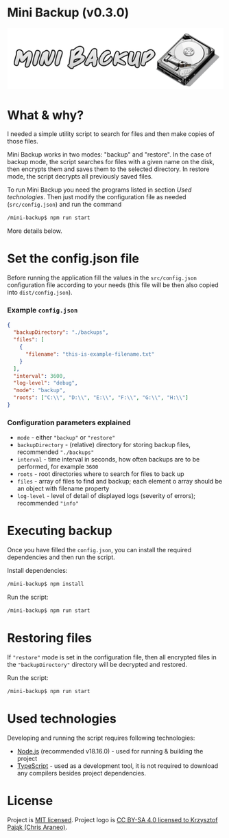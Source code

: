 # Mini Backup (v0.3.0)

![Mini backup logo](logo.png?raw=true)

# What & why?

I needed a simple utility script to search for files and then make copies of those files.

Mini Backup works in two modes: "backup" and "restore". In the case of backup mode, the script searches for files with a given name on the disk, then encrypts them and saves them to the selected directory. In restore mode, the script decrypts all previously saved files.

To run Mini Backup you need the programs listed in section *Used technologies*. Then just modify the configuration file as needed (`src/config.json`) and run the command
```bash
/mini-backup$ npm run start
```
More details below.

# Set the config.json file

Before running the application fill the values in the `src/config.json` configuration file according to your needs (this file will be then also copied into `dist/config.json`).

### Example `config.json`

```json
{
  "backupDirectory": "./backups",
  "files": [
    {
      "filename": "this-is-example-filename.txt"
    }
  ],
  "interval": 3600,
  "log-level": "debug",
  "mode": "backup",
  "roots": ["C:\\", "D:\\", "E:\\", "F:\\", "G:\\", "H:\\"]
}
```

### Configuration parameters explained

- `mode` - either `"backup"` or `"restore"`
- `backupDirectory` - (relative) directory for storing backup files, recommended `"./backups"`
- `interval` - time interval in seconds, how often backups are to be performed, for example `3600`
- `roots` - root directories where to search for files to back up
- `files` - array of files to find and backup; each element o array should be an object with filename property
- `log-level` - level of detail of displayed logs (severity of errors); recommended `"info"`

# Executing backup

Once you have filled the `config.json`, you can install the required dependencies and then run the script.

Install dependencies:
```bash
/mini-backup$ npm install
```

Run the script:
```bash
/mini-backup$ npm run start
```

# Restoring files

If `"restore"` mode is set in the configuration file, then all encrypted files in the `"backupDirectory"` directory will be decrypted and restored.

Run the script:
```bash
/mini-backup$ npm run start
```

# Used technologies

Developing and running the script requires following technologies:

- [Node.js](https://nodejs.org/en) (recommended v18.16.0) - used for running & building the project
- [TypeScript](https://www.typescriptlang.org/) - used as a development tool, it is not required to download any compilers besides project dependencies.

# License

Project is [MIT licensed](LICENSE).
Project logo is [CC BY-SA 4.0 licensed to Krzysztof Pająk (Chris Araneo)](https://creativecommons.org/licenses/by-sa/4.0/).